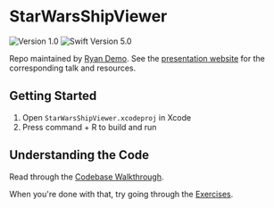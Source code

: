 # StarWarsShipViewer

![Version 1.0](https://img.shields.io/badge/version-1.0-blue.svg)
![Swift Version 5.0](https://img.shields.io/badge/swift-5.0-orange.svg)

Repo maintained by [Ryan Demo](https://rcd.io/). See the [presentation website](https://rcd.io/ios-workshop) for the corresponding talk and resources.

## Getting Started
1. Open `StarWarsShipViewer.xcodeproj` in Xcode
2. Press command + R to build and run

## Understanding the Code
Read through the [Codebase Walkthrough](/Tutorial/CodebaseWalkthrough.md).

When you're done with that, try going through the [Exercises](/Tutorial/Exercises.md).